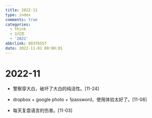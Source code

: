 ```yaml
---
title: 2022-11
type: index
comments: true
categories:
  - think
  - 1闪念
  - '2022'
abbrlink: 803f655f
date: 2022-11-01 00:00:01
---
```


# 2022-11

+ 警察穿大白，破坏了大白的纯洁性。[11-24]

  

+ dropbox + google photo + 1password，使用体验太好了。[11-08]

  

+ 每天复盘语言的伤害。[11-03]
